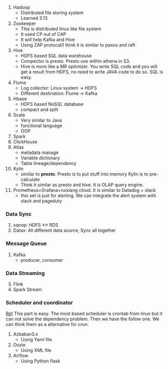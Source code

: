 1. Hadoop
    - Distributed file storing system
    - Learned 3.13
3. Zookeeper
    - This is distributed linux like file system
    - It used CP out of CAP
    - It will help Kafka and Hive
    - Using ZAP protocal/I think it is similar to paxos and raft
5. Hive
    - HDFS based SQL data warehouse 
    - Compector is presto. Presto use within athena in S3.
    - Hive is more like a MR optimizer. You write SQL code and you will get a result from HDFS, no need to write JAVA code to do so. SQL is easy.
6. Flume
    - Log collector: Linux system -> HDFS
    - Different destination: Flume -> Kafka
8. Hbase
    - HDFS based NoSQL database
    - compact and split
9. Scala
    - Very similar to Java
    - functional language
    - OOP
11. Spark
12. ClickHouse
13. Atlas
    - metadata manage
    - Variable dictionary
    - Table lineage/dependency
14. Kylin
    - similar to **presto**. Presto is to put stuff into memory Kylin is to pre-calculate
    - Think it similar as presto and hive. It is OLAP query engine.
15. Prometheus+Grafana+ruixiang cloud. It is similar to Datadog + slack
    - this set is just for alerting. We can integrate the alert system with slack and pageduty
### Data Sync
1. sqoop: HDFS <-> RDS
2. Datax: All different data source; Sync all together
### Message Queue
1. Kafka
    - producer, consumer
### Data Streaming
3. Flink
4. Spark Stream


### Scheduler and coordinator
[Ref](https://www.jdon.com/workflow/Airflow-vs-Azkaban-vs-Conductor-vs-Oozie-vs-Amazon-Step-Functions.html)
This part is easy. The most based scheduler is crontab from linux but it can not solve the dependency problem. Then we have the follow one. We can think them as a alternative for cron.
1. Azkaban3.x
    - Using Yaml file 
2. Oozie
    - Using XML file
3. Airflow
    - Using Python flask 
